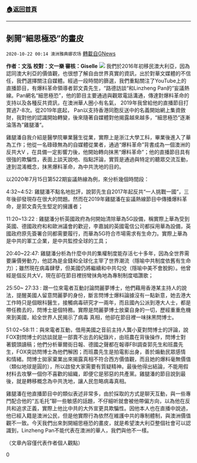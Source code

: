 ###  [:house:返回首頁](https://github.com/ourhimalayas/txt)
---

## 剝開“細思極恐”的畫皮
`2020-10-22 00:14 澳洲雅典娜农场` [轉載自GNews](https://gnews.org/zh-hant/439340/)

**作者：文泓**
**校對：文一樂 審核：Giselle**
![]()![](https://gnews-media-offload.s3.amazonaws.com/wp-content/uploads/2020/10/22000034/Picture9-3.png)
我們於2016年初移民澳大利亞，因為認同澳大利亞的價值觀，也很想了解自由世界真實的資訊，出於對華文媒體的不信任，我們選擇關注自媒體。經過一段時間的篩選，我們重點關注了YouTube上的直播節目，有爆料革命領導者郭文貴先生，“路德訪談“和Linzheng Pan的“妄議熱線。Pan網名“細思極恐”，他的節目主要通過與觀眾電話溝通，傳達對爆料革命的支持以及各種反共資訊，在澳洲華人圈小有名氣， 2019年我曾給他的直播節目打賞過7-8次。從2019年底起， Pan以支持香港同胞反送中的名義開始網上集資斂財，我對他的認識開始轉變，後來隨著自媒體對他揭露越來越多，“細思極恐“逐漸淪落為”雞腿潘“。

雞腿潘自我介紹是醫學院畢業醫生從業，實際上是浙江大學工科，畢業後進入了華為工作；他從一名碌碌無為的自媒體從業者，通過“爆料革命”背書成為一個澳洲的反共大V ，在具備一定影響力後，他開始轉向抹黑“爆料革命”；他的直播節目具有很強的欺騙性，表面上談天說地、指點評論，實質是通過與特定的聽眾交流互動，達到混淆概念，抹黑爆料革命，為中共洗地的目的。

以2020年7月15日第522期妄議熱線為例，來分析幾個時間段：

4:32~4:52: 雞腿潘不點名地批評，說郭先生自2017年起反共“一人挑戰一國“，三年後卻發現存在很大的問題。然而在2019年雞腿潘在妄議熱線節目中傳播爆料革命，是郭文貴先生堅定的擁護者；

11:20~13:22 : 雞腿潘分析英國政府為何開始清除華為5G設備，稱實際上華為受到英國、德國政府和和歐洲議會的歡迎，李嘉誠的英國電信公司都採用華為設備，英國政府原先簽署合同都需要履行，而華為5G符合市場需求有生命力。實際上華為是中共的軍工企業，是中共監控全球的工具；

20:40~22:47: 雞腿潘分析為什麼中共的集權制度能存活七十多年，因為全世界需要廉價勞動力，他認為是金錢和全球化主宰了世界潮流（隱喻中共制度依舊有生命力）；雖然現在病毒肆孽，但美國仍將繼續和中共勾兌（隱喻中美不會脫鉤）。他曾經是個反共大V，現在卻在節目裡拐彎抹角地為專制制度唱讚歌；

25:50~ 27:33 : 跟一位來電者互動討論閆麗夢博士，他們藉用香港某主持人的說法，提醒美國人留意閆麗夢的身份，斷言閆博士爆料論據沒有一點新意，她去港大工作時只是個眼科醫生，接觸病毒研究才一兩年，而且國內公派到港大人士，都是帶任務去的，閆博士是個特務。實際是閆麗夢博士放棄自身的一切，歷經重重危機來到美國，給全世界人民揭示了病毒 真相，他卻在節目裡一味抹黑閆博士。

51:02~58:11：與來電者互動，借用美國之音前主持人龔小夏對閆博士的評論，說FOX對閆博士的訪談就是一部賣不出去的紀錄片，由班農在背後操作，閆博士對著鏡頭讀稿；他們分析華爾街日報、德國之聲都在報導FBI調查郭先生和班農先生，FOX突訪閆博士為他們解困；而班農先生是拍電影出身，善於煽動民眾感情和情緒。閆博士拋家棄業出來揭露真相不符合西方價值觀，而且她的爆料毫無價值（類似地球是圓的），所以啟發大家需要有質疑精神。最後他得出結論，不能用假材料去攻擊一個你不喜歡的組織，即便它是邪惡的共產黨。雞腿潘的節目說到最後，就是轉移概念為中共洗地，讓人民忽略病毒真相。

雞腿潘在他直播節目中的類似表述非常多，由於採取的方式是聊天互動，與一些專門配合他的“五毛托”聊一些敏感的話題，不仔細听就會被他帶偏方向，以為他在反共和追求正義，實際上他比中共的大外宣更具欺騙性。因他本人也在直播中說過，他已經入籍是澳洲公民，但是他實際行為依然在維護中共的專制體制，與澳洲價值觀不一致。今天我們出來剝開細思極恐的畫皮，就是希望澳大利亞整個社會可以認識到，Linzheng Pan不能代表在澳洲的華人，我們與他不一樣。

（文章內容僅代表作者個人觀點）

0
